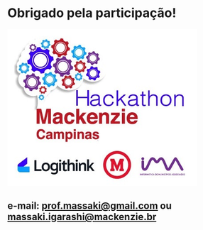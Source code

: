 # Obrigado pela participação!
![IMAGEM1](https://github.com/HackathonMackenzieCampinas/webappEQUIPE/blob/main/ImagemLateral2.jpg)
## e-mail: prof.massaki@gmail.com ou massaki.igarashi@mackenzie.br
